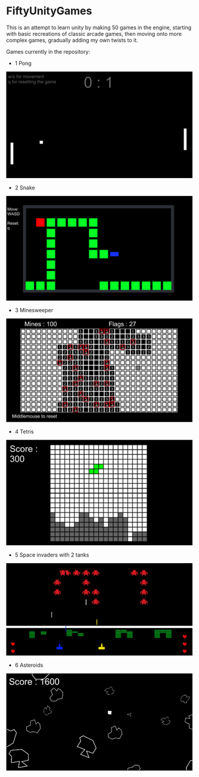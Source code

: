 # FiftyUnityGames
This is an attempt to learn unity by making 50 games in the engine, starting with basic recreations of classic arcade games,
then moving onto more complex games, gradually adding my own twists to it.

Games currently in the repository:
- 1 Pong

<img src="Game1_pong/Img/pong_screenshot.png" width="500">

- 2 Snake

<img src="Game2_snake/Img/snake_screenshot.png" width="500">

- 3 Minesweeper

<img src="Game3_minesweeper/img/minesweeper_screenshot.png" width="500">

- 4 Tetris

<img src="Game4_tetris/img/tetris_screenshot.png" width = "500">

- 5 Space invaders with 2 tanks

<img src="Game5_spaceinvader/img/SpaceInvader_screenshot.png" width = "500">

- 6 Asteroids

<img src="Game6_Asteroids/img/Asteroids_screenshot.png" width = "500">